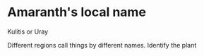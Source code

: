 # Amaranth's local name

Kulitis or Uray

Different regions call things by different names.
Identify the plant